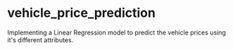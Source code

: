 # vehicle_price_prediction
Implementing a Linear Regression model to predict the vehicle prices using it's different attributes. 
